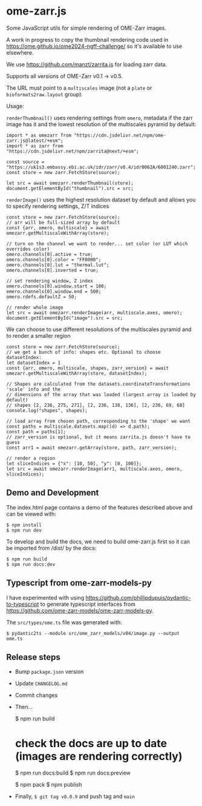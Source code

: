 # ome-zarr.js
Some JavaScript utils for simple rendering of OME-Zarr images.

A work in progress to copy the thumbnail rendering code used in
https://ome.github.io/ome2024-ngff-challenge/
so it's available to use elsewhere.

We use https://github.com/manzt/zarrita.js for loading zarr data.

Supports all versions of OME-Zarr v0.1 -> v0.5.

The URL must point to a `multiscales` image (not a `plate` or `bioformats2raw.layout` group).

Usage:

`renderThumbnail()` uses rendering settings from `omero`, metadata if the zarr image has it
and the lowest resolution of the multiscales pyramid by default:

    import * as omezarr from "https://cdn.jsdelivr.net/npm/ome-zarr.js@latest/+esm";
    import * as zarr from "https://cdn.jsdelivr.net/npm/zarrita@next/+esm";

    const source = "https://uk1s3.embassy.ebi.ac.uk/idr/zarr/v0.4/idr0062A/6001240.zarr";
    const store = new zarr.FetchStore(source);

    let src = await omezarr.renderThumbnail(store);
    document.getElementById("thumbnail").src = src;

`renderImage()` uses the highest resolution dataset by default and allows you to
specify rendering settings, Z/T indices

    const store = new zarr.FetchStore(source);
    // arr will be full-sized array by default
    const {arr, omero, multiscale} = await omezarr.getMultiscaleWithArray(store);

    // turn on the channel we want to render... set color (or LUT which overrides color)
    omero.channels[0].active = true;
    omero.channels[0].color = "FF0000";
    omero.channels[0].lut = "thermal.lut";
    omero.channels[0].inverted = true;

    // set rendering window, Z index
    omero.channels[0].window.start = 100;
    omero.channels[0].window.end = 500;
    omero.rdefs.defaultZ = 50;
    
    // render whole image
    let src = await omezarr.renderImage(arr, multiscale.axes, omero);
    document.getElementById("image").src = src;

We can choose to use different resolutions of the multiscales pyramid and to render
a smaller region

    const store = new zarr.FetchStore(source);
    // we get a bunch of info: shapes etc. Optional to choose datasetIndex:
    let datasetIndex = 1
    const {arr, omero, multiscale, shapes, zarr_version} = await omezarr.getMultiscaleWithArray(store, datasetIndex);

    // Shapes are calculated from the datasets.coordinateTransformations 'scale' info and the
    // dimensions of the array that was loaded (largest array is loaded by default)
    // shapes [2, 236, 275, 271], [2, 236, 138, 136], [2, 236, 69, 68]
    console.log("shapes", shapes);

    // load array from chosen path, corresponding to the 'shape' we want
    const paths = multiscale.datasets.map((d) => d.path);
    const path = paths[1];
    // zarr_version is optional, but it means zarrita.js doesn't have to guess
    const arr1 = await omezarr.getArray(store, path, zarr_version);

    // render a region
    let sliceIndices = {"x": [10, 50], "y": [0, 100]};
    let src = await omezarr.renderImage(arr1, multiscale.axes, omero, sliceIndices);


## Demo and Development

The index.html page contains a demo of the features described above and can be
viewed with:

    $ npm install
    $ npm run dev

To develop and build the docs, we need to build ome-zarr.js first so it can be
imported from /dist/ by the docs:

    $ npm run build
    $ npm run docs:dev

## Typescript from ome-zarr-models-py

I have experimented with using https://github.com/phillipdupuis/pydantic-to-typescript
to generate typescript interfaces from https://github.com/ome-zarr-models/ome-zarr-models-py.

The `src/types/ome.ts` file was generated with:

    $ pydantic2ts --module src/ome_zarr_models/v04/image.py --output ome.ts


## Release steps

 - Bump `package.json` version
 - Update `CHANGELOG.md`
 - Commit changes
 - Then...

    $ npm run build

    # check the docs are up to date (images are rendering correctly)
    $ npm run docs:build
    $ npm run docs:preview

    $ npm pack
    $ npm publish

- Finally, `$ git tag v0.0.9` and push tag and `main`